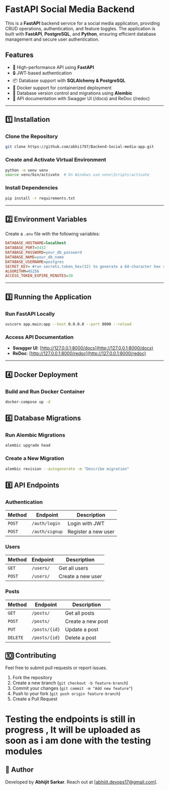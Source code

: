 # FastAPI Social Media Backend

This is a **FastAPI** backend service for a social media application, providing CRUD operations, authentication, and feature toggles. The application is built with **FastAPI**, **PostgreSQL**, and **Python**, ensuring efficient database management and secure user authentication.

## Features
- 🚀 High-performance API using **FastAPI**
- 🔒 JWT-based authentication
- 📦 Database support with **SQLAlchemy & PostgreSQL**
- 🐳 Docker support for containerized deployment
- 🔄 Database version control and migrations using **Alembic**
- 📄 API documentation with Swagger UI (/docs) and ReDoc (/redoc)
---

## 1️⃣ Installation

### Clone the Repository
```bash
git clone https://github.com/abhi1797/Backend-Social-media-app.git

```

### Create and Activate Virtual Environment
```bash
python -m venv venv
source venv/bin/activate  # On Windows use venv\Scripts\activate
```

### Install Dependencies
```bash
pip install -r requirements.txt
```

---

## 2️⃣ Environment Variables
Create a `.env` file with the following variables:
```ini
DATABASE_HOSTNAME=localhost
DATABASE_PORT=5432
DATABASE_PASSWORD=your_db_password
DATABASE_NAME=your_db_name
DATABASE_USERNAME=postgres
SECRET_KEY= #run secrets.token_hex(32) to generate a 64-character hex string (32 bytes)
ALGORITHM=HS256
ACCESS_TOKEN_EXPIRE_MINUTES=30
```

---

## 3️⃣ Running the Application

### Run FastAPI Locally
```bash
uvicorn app.main:app --host 0.0.0.0 --port 8000 --reload
```

### Access API Documentation
- **Swagger UI**: [http://127.0.0.1:8000/docs](http://127.0.0.1:8000/docs)
- **ReDoc**: [http://127.0.0.1:8000/redoc](http://127.0.0.1:8000/redoc)

---

## 4️⃣ Docker Deployment

### Build and Run Docker Container
```bash
docker-compose up -d   
```


## 6️⃣ Database Migrations

### Run Alembic Migrations
```bash
alembic upgrade head
```

### Create a New Migration
```bash
alembic revision --autogenerate -m "Describe migration"
```


## 8️⃣ API Endpoints

### Authentication
| Method | Endpoint       | Description         |
|--------|---------------|---------------------|
| `POST` | `/auth/login`  | Login with JWT     |
| `POST` | `/auth/signup` | Register a new user |

### Users
| Method | Endpoint       | Description         |
|--------|---------------|---------------------|
| `GET`  | `/users/`     | Get all users       |
| `POST` | `/users/`     | Create a new user   |

### Posts
| Method | Endpoint       | Description         |
|--------|---------------|---------------------|
| `GET`  | `/posts/`     | Get all posts       |
| `POST` | `/posts/`     | Create a new post   |
| `PUT`  | `/posts/{id}` | Update a post       |
| `DELETE` | `/posts/{id}` | Delete a post   |



## 🔟 Contributing
Feel free to submit pull requests or report issues.

1. Fork the repository
2. Create a new branch (`git checkout -b feature-branch`)
3. Commit your changes (`git commit -m "Add new feature"`)
4. Push to your fork (`git push origin feature-branch`)
5. Create a Pull Request

# Testing the endpoints is still in progress , It will be uploaded as soon as i am done with the testing modules

## 🔹 Author
Developed by **Abhijit Sarkar**. Reach out at [abhijit.devops17@gmail.com].

